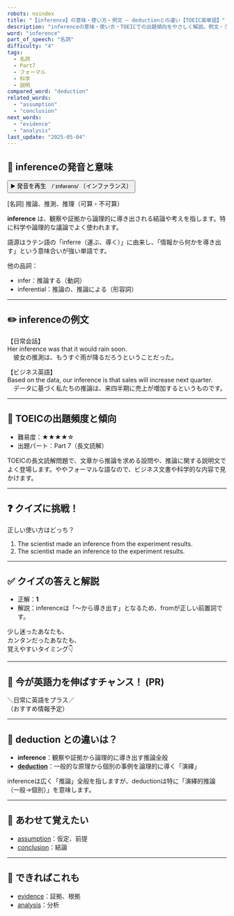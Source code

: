 ```yaml
---
robots: noindex
title: "【inference】の意味・使い方・例文 ― deductionとの違い【TOEIC英単語】"
description: "inferenceの意味・使い方・TOEICでの出題傾向をやさしく解説。例文・クイズ付きでdeductionとの違いもわかりやすく学べます。"
word: "inference"
part_of_speech: "名詞"
difficulty: "4"
tags:
  - 名詞
  - Part7
  - フォーマル
  - 科学
  - 説明
compared_word: "deduction"
related_words:
  - "assumption"
  - "conclusion"
next_words:
  - "evidence"
  - "analysis"
last_update: "2025-05-04"
---
```


## 🔰 inferenceの発音と意味

<button class="play-audio" onclick="playTTS('inference')">
  <span class="play-audio-main">
    ▶️ 発音を再生　/ˈɪnfərəns/
  </span>
  <span class="play-audio-sub">
    （インファランス）
  </span>
</button>

[名詞] 推論、推測、推理（可算・不可算）

**inference** は、観察や証拠から論理的に導き出される結論や考えを指します。特に科学や論理的な議論でよく使われます。

語源はラテン語の「inferre（運ぶ、導く）」に由来し、「情報から何かを導き出す」という意味合いが強い単語です。

他の品詞：  
- infer：推論する（動詞）
- inferential：推論の、推論による（形容詞）

---

## ✏️ inferenceの例文

【日常会話】  
Her inference was that it would rain soon.  
　彼女の推測は、もうすぐ雨が降るだろうということだった。

【ビジネス英語】  
Based on the data, our inference is that sales will increase next quarter.  
　データに基づく私たちの推論は、来四半期に売上が増加するというものです。

---

## 🎯 TOEICの出題頻度と傾向

- 難易度：★★★★☆
- 出題パート：Part 7（長文読解）

TOEICの長文読解問題で、文章から推論を求める設問や、推論に関する説明文でよく登場します。ややフォーマルな語なので、ビジネス文書や科学的な内容で見かけます。

---

## ❓ クイズに挑戦！

正しい使い方はどっち？

1. The scientist made an inference from the experiment results.  
2. The scientist made an inference to the experiment results.

---

## ✅ クイズの答えと解説

- 正解：**1**
- 解説：inferenceは「～から導き出す」となるため、fromが正しい前置詞です。

少し迷ったあなたも、  
カンタンだったあなたも、  
覚えやすいタイミング👇️

---

## 🚀 今が英語力を伸ばすチャンス！ (PR)

<div class="info-center">
＼日常に英語をプラス／<br>  
（おすすめ情報予定）
</div>

---

## 🤔  deduction との違いは？

- **inference**：観察や証拠から論理的に導き出す推論全般
- **[deduction](/word/deduction/)**：一般的な原理から個別の事例を論理的に導く「演繹」

inferenceは広く「推論」全般を指しますが、deductionは特に「演繹的推論（一般→個別）」を意味します。

---

## 🧩 あわせて覚えたい

- [assumption](/word/assumption/)：仮定、前提
- [conclusion](/word/conclusion/)：結論

---

## 📖 できればこれも

- [evidence](/word/evidence/)：証拠、根拠
- [analysis](/word/analysis/)：分析

<!-- cvid: aid31_bid23 -->
